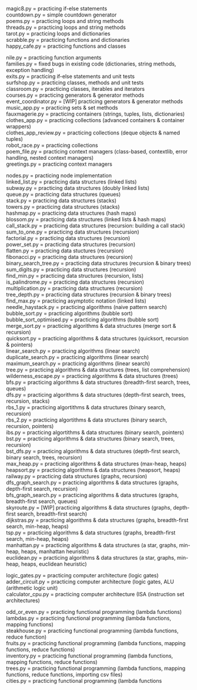 magic8.py = practicing if-else statements  
countdown.py = simple countdown generator  
poems.py = practicing loops and string methods  
threads.py =  practicing loops and string methods  
tarot.py = practicing loops and dictionaries  
scrabble.py = practicing functions and dictionaries  
happy_cafe.py = practicing functions and classes  
  
nile.py = practicing function arguments  
families.py = fixed bugs in existing code (dictionaries, string methods, exception handling)  
exits.py = practicing if-else statements and unit tests  
surfshop.py = practicing classes, methods and unit tests  
classroom.py = practicing classes, iterables and iterators  
courses.py = practicing generators & generator methods  
event_coordinator.py = [WIP] practicing generators & generator methods  
music_app.py = practicing sets & set methods  
fauxmagerie.py = practicing containers (strings, tuples, lists, dictionaries)  
clothes_app.py = practicing collections (advanced containers & container wrappers)  
clothes_app_review.py = practicing collections (deque objects & named tuples)  
robot_race.py = practicing collections  
poem_file.py = practicing context managers (class-based, contextlib, error handling, nested context managers)  
greetings.py = practicing context managers  

nodes.py = practicing node implementation  
linked_list.py = practicing data structures (linked lists)  
subway.py = practicing data structures (doubly linked lists)  
queue.py = practicing data structures (queues)  
stack.py = practicing data structures (stacks)  
towers.py = practicing data structures (stacks)  
hashmap.py = practicing data structures (hash maps)  
blossom.py = practicing data structures (linked lists & hash maps)  
call_stack.py = practicing data structures (recursion: building a call stack)  
sum_to_one.py = practicing data structures (recursion)  
factorial.py = practicing data structures (recursion)  
power_set.py = practicing data structures (recursion)  
flatten.py = practicing data stuctures (recursion)  
fibonacci.py = practicing data structures (recursion)  
binary_search_tree.py = practicing data structures (recursion & binary trees)  
sum_digits.py = practicing data structures (recursion)  
find_min.py = practicing data structures (recursion, lists)  
is_palindrome.py = practicing data structures (recursion)  
multiplication.py = practicing data structures (recursion)  
tree_depth.py = practicing data structures (recursion & binary trees)  
find_max.py = practicing asymptotic notation (linked lists)  
needle_haystack.py = practicing algorithms (naive pattern search)  
bubble_sort.py = practicing algorithms (bubble sort)  
bubble_sort_optimised.py = practicing algorithms (bubble sort)  
merge_sort.py = practicing algorithms & data structures (merge sort & recursion)  
quicksort.py = practicing algorithms & data structures (quicksort, recursion & pointers)  
linear_search.py = practicing algorithms (linear search)  
duplicate_search.py = practicing algorithms (linear search)  
maximum_search.py = practicing algorithms (linear search)  
tree.py = practicing algorithms & data structures (trees, list comprehension)  
wilderness_escape.py = practicing algorithms & data structures (trees)  
bfs.py = practicing algorithms & data structures (breadth-first search, trees, queues)  
dfs.py = practicing algorithms & data structures (depth-first search, trees, recursion, stacks)  
rbs_1.py = practicing algortithms & data structures (binary search, recursion)  
rbs_2.py = practicing algortithms & data structures (binary search, recursion, pointers)  
ibs.py = practicing algortithms & data structures (binary search, pointers)  
bst.py = practicing algorithms & data structures (binary search, trees, recursion)  
bst_dfs.py = practicing algorithms & data structures (depth-first search, binary search, trees, recursion)  
max_heap.py = practicing algorithms & data structures (max-heap, heaps)  
heapsort.py = practicing algorithms & data structures (heapsort, heaps)  
railway.py = practicing data structures (graphs, recursion)  
dfs_graph_search.py = practicing algorithms & data structures (graphs, depth-first search, recursion)  
bfs_graph_search.py = practicing algorithms & data structures (graphs, breadth-first search, queues)  
skyroute.py = [WIP] practicing algorithms & data structures (graphs, depth-first search, breadth-first search)  
dijkstras.py = practicing algorithms & data structures (graphs, breadth-first search, min-heap, heaps)  
tsp.py = practicing algorithms & data structures (graphs, breadth-first search, min-heap, heaps)  
manhattan.py = practicing algorithms & data structures (a star, graphs, min-heap, heaps, manhattan heuristic)  
euclidean.py = practicing algorithms & data structures (a star, graphs, min-heap, heaps, euclidean heuristic)  

logic_gates.py = practicing computer architecture (logic gates)  
adder_circuit.py = practicing computer architecture (logic gates, ALU (arithmetic logic unit)  
calculator_cpu.py = practicing computer architecture (ISA (instruction set architectures)  

odd_or_even.py = practicing functional programming (lambda functions)  
lambdas.py = practicing functional programming (lambda functions, mapping functions)  
steakhouse.py = practicing functional programming (lambda functions, reduce function)  
fruits.py = practicing functional programming (lambda functions, mapping functions, reduce functions)  
inventory.py = practicing functional programming (lambda functions, mapping functions, reduce functions)  
trees.py = practicing functional programming (lambda functions, mapping functions, reduce functions, importing csv files)  
cities.py = practicing functional programming (lambda functions  
